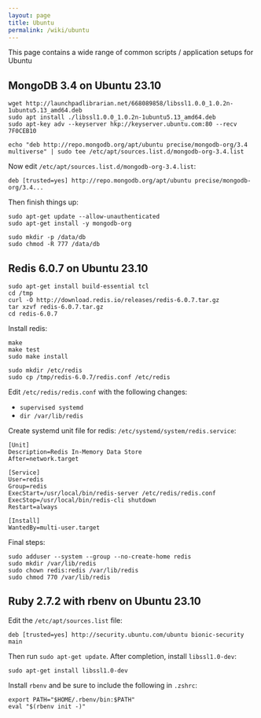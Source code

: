 ```yaml
---
layout: page
title: Ubuntu
permalink: /wiki/ubuntu
---
```


This page contains a wide range of common scripts / application setups for Ubuntu

## MongoDB 3.4 on Ubuntu 23.10

    wget http://launchpadlibrarian.net/668089858/libssl1.0.0_1.0.2n-1ubuntu5.13_amd64.deb
    sudo apt install ./libssl1.0.0_1.0.2n-1ubuntu5.13_amd64.deb
    sudo apt-key adv --keyserver hkp://keyserver.ubuntu.com:80 --recv 7F0CEB10

    echo "deb http://repo.mongodb.org/apt/ubuntu precise/mongodb-org/3.4 multiverse" | sudo tee /etc/apt/sources.list.d/mongodb-org-3.4.list

Now edit `/etc/apt/sources.list.d/mongodb-org-3.4.list`:

    deb [trusted=yes] http://repo.mongodb.org/apt/ubuntu precise/mongodb-org/3.4...

Then finish things up:

    sudo apt-get update --allow-unauthenticated
    sudo apt-get install -y mongodb-org

    sudo mkdir -p /data/db
    sudo chmod -R 777 /data/db

## Redis 6.0.7 on Ubuntu 23.10

    sudo apt-get install build-essential tcl
    cd /tmp
    curl -O http://download.redis.io/releases/redis-6.0.7.tar.gz
    tar xzvf redis-6.0.7.tar.gz
    cd redis-6.0.7

Install redis:

    make
    make test
    sudo make install

    sudo mkdir /etc/redis
    sudo cp /tmp/redis-6.0.7/redis.conf /etc/redis

Edit `/etc/redis/redis.conf` with the following changes:

- `supervised systemd`
- `dir /var/lib/redis`

Create systemd unit file for redis: `/etc/systemd/system/redis.service`:

    [Unit]
    Description=Redis In-Memory Data Store
    After=network.target

    [Service]
    User=redis
    Group=redis
    ExecStart=/usr/local/bin/redis-server /etc/redis/redis.conf
    ExecStop=/usr/local/bin/redis-cli shutdown
    Restart=always

    [Install]
    WantedBy=multi-user.target

Final steps:

    sudo adduser --system --group --no-create-home redis
    sudo mkdir /var/lib/redis
    sudo chown redis:redis /var/lib/redis
    sudo chmod 770 /var/lib/redis

## Ruby 2.7.2 with rbenv on Ubuntu 23.10

Edit the `/etc/apt/sources.list` file:

    deb [trusted=yes] http://security.ubuntu.com/ubuntu bionic-security main

Then run `sudo apt-get update`. After completion, install `libssl1.0-dev`:

    sudo apt-get install libssl1.0-dev

Install `rbenv` and be sure to include the following in `.zshrc`:

    export PATH="$HOME/.rbenv/bin:$PATH"
    eval "$(rbenv init -)"


